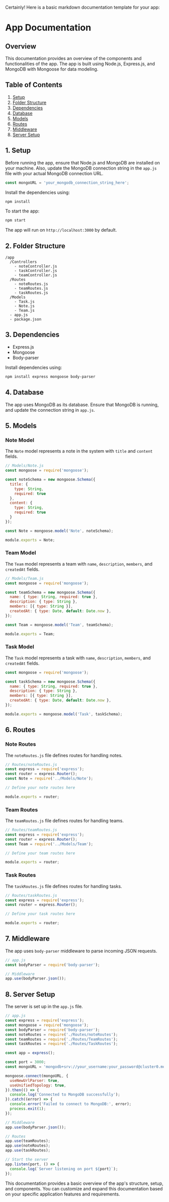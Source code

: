 Certainly! Here is a basic markdown documentation template for your app:

# App Documentation

## Overview

This documentation provides an overview of the components and functionalities of the app. The app is built using Node.js, Express.js, and MongoDB with Mongoose for data modeling.

## Table of Contents

1. [Setup](#setup)
2. [Folder Structure](#folder-structure)
3. [Dependencies](#dependencies)
4. [Database](#database)
5. [Models](#models)
6. [Routes](#routes)
7. [Middleware](#middleware)
8. [Server Setup](#server-setup)

## 1. Setup <a name="setup"></a>

Before running the app, ensure that Node.js and MongoDB are installed on your machine. Also, update the MongoDB connection string in the `app.js` file with your actual MongoDB connection URL.

```javascript
const mongoURL = 'your_mongodb_connection_string_here';
```

Install the dependencies using:

```bash
npm install
```

To start the app:

```bash
npm start
```

The app will run on `http://localhost:3000` by default.

## 2. Folder Structure <a name="folder-structure"></a>

```plaintext
/app
  /Controllers
    - noteController.js
    - taskController.js
    - teamController.js
  /Routes
    - noteRoutes.js
    - teamRoutes.js
    - taskRoutes.js
  /Models
    - Task.js
    - Note.js
    - Team.js
  - app.js
  - package.json
```

## 3. Dependencies <a name="dependencies"></a>

- Express.js
- Mongoose
- Body-parser

Install dependencies using:

```bash
npm install express mongoose body-parser
```

## 4. Database <a name="database"></a>

The app uses MongoDB as its database. Ensure that MongoDB is running, and update the connection string in `app.js`.

## 5. Models <a name="models"></a>

### Note Model

The `Note` model represents a note in the system with `title` and `content` fields.

```javascript
// Models/Note.js
const mongoose = require('mongoose');

const noteSchema = new mongoose.Schema({
  title: {
    type: String,
    required: true
  },
  content: {
    type: String,
    required: true
  }
});

const Note = mongoose.model('Note', noteSchema);

module.exports = Note;
```

### Team Model

The `Team` model represents a team with `name`, `description`, `members`, and `createdAt` fields.

```javascript
// Models/Team.js
const mongoose = require('mongoose');

const teamSchema = new mongoose.Schema({
  name: { type: String, required: true },
  description: { type: String },
  members: [{ type: String }],
  createdAt: { type: Date, default: Date.now },
});

const Team = mongoose.model('Team', teamSchema);

module.exports = Team;
```

### Task Model

The `Task` model represents a task with `name`, `description`, `members`, and `createdAt` fields.

```javascript
const mongoose = require('mongoose');

const taskSchema = new mongoose.Schema({
  name: { type: String, required: true },
  description: { type: String },
  members: [{ type: String }],
  createdAt: { type: Date, default: Date.now },
});

module.exports = mongoose.model('Task', taskSchema);

```

## 6. Routes <a name="routes"></a>

### Note Routes

The `noteRoutes.js` file defines routes for handling notes.

```javascript
// Routes/noteRoutes.js
const express = require('express');
const router = express.Router();
const Note = require('../Models/Note');

// Define your note routes here

module.exports = router;
```

### Team Routes

The `teamRoutes.js` file defines routes for handling teams.

```javascript
// Routes/teamRoutes.js
const express = require('express');
const router = express.Router();
const Team = require('../Models/Team');

// Define your team routes here

module.exports = router;
```

### Task Routes

The `taskRoutes.js` file defines routes for handling tasks.

```javascript
// Routes/taskRoutes.js
const express = require('express');
const router = express.Router();

// Define your task routes here

module.exports = router;
```

## 7. Middleware <a name="middleware"></a>

The app uses `body-parser` middleware to parse incoming JSON requests.

```javascript
// app.js
const bodyParser = require('body-parser');

// Middleware
app.use(bodyParser.json());
```

## 8. Server Setup <a name="server-setup"></a>

The server is set up in the `app.js` file.

```javascript
// app.js
const express = require('express');
const mongoose = require('mongoose');
const bodyParser = require('body-parser');
const noteRoutes = require('./Routes/noteRoutes');
const teamRoutes = require('./Routes/TeamRoutes');
const taskRoutes = require('./Routes/TaskRoutes');

const app = express();

const port = 3000;
const mongoURL = 'mongodb+srv://your_username:your_password@cluster0.mongodb.net/your_database';

mongoose.connect(mongoURL, {
  useNewUrlParser: true,
  useUnifiedTopology: true,
}).then(() => {
  console.log('Connected to MongoDB successfully');
}).catch((error) => {
  console.error('Failed to connect to MongoDB:', error);
  process.exit(1);
});

// Middleware
app.use(bodyParser.json());

// Routes
app.use(teamRoutes);
app.use(noteRoutes);
app.use(taskRoutes);

// Start the server
app.listen(port, () => {
  console.log(`Server listening on port ${port}`);
});
```

This documentation provides a basic overview of the app's structure, setup, and components. You can customize and expand this documentation based on your specific application features and requirements.